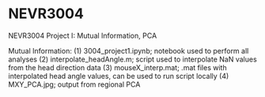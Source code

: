 # NEVR3004
NEVR3004 Project I: Mutual Information, PCA

Mutual Information:
(1) 3004_project1.ipynb; notebook used to perform all analyses
(2) interpolate_headAngle.m; script used to interpolate NaN values from the head direction data
(3) mouseX_interp.mat; .mat files with interpolated head angle values, can be used to run script locally
(4) MXY_PCA.jpg; output from regional PCA

